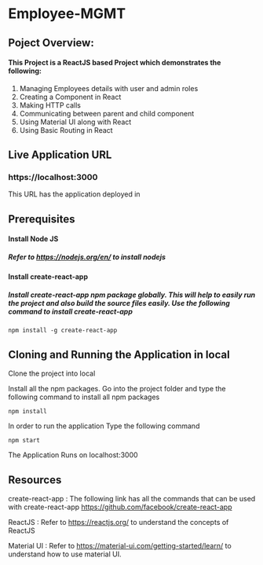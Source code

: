 # Employee-MGMT

## Poject Overview:
#### This Project is a ReactJS based Project which demonstrates the following:

1. Managing Employees details with user and admin roles
2. Creating a Component in React
3. Making HTTP calls
4. Communicating between parent and child component
5. Using Material UI along with React
6. Using Basic Routing in React


## Live Application URL
### https://localhost:3000
This URL has the application deployed in

## Prerequisites
#### Install Node JS
##### Refer to https://nodejs.org/en/ to install nodejs

#### Install create-react-app
##### Install create-react-app npm package globally. This will help to easily run the project and also build the source files easily. Use the following command to install create-react-app
```
npm install -g create-react-app
```

## Cloning and Running the Application in local
Clone the project into local

Install all the npm packages. Go into the project folder and type the following command to install all npm packages

```
npm install
```

In order to run the application Type the following command

```
npm start
```

The Application Runs on localhost:3000

## Resources
create-react-app : The following link has all the commands that can be used with create-react-app https://github.com/facebook/create-react-app

ReactJS : Refer to https://reactjs.org/ to understand the concepts of ReactJS

Material UI : Refer to https://material-ui.com/getting-started/learn/ to understand how to use material UI.
